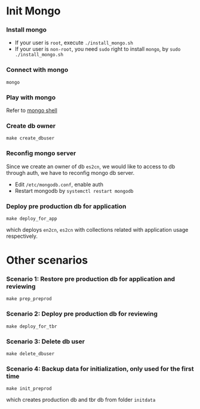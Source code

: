 # Init Mongo

### Install mongo

* If your user is `root`, execute `./install_mongo.sh`
* If your user is `non-root`, you need `sudo` right to install `mongo`, by `sudo ./install_mongo.sh`

### Connect with mongo
```
mongo
```

### Play with mongo
Refer to [mongo shell](https://docs.mongodb.com/manual/mongo/)

### Create db owner 
```
make create_dbuser
```

### Reconfig mongo server

Since we create an owner of db `es2cn`, we would like to access to db through auth, we have to reconfig mongo db server.

* Edit `/etc/mongodb.conf`, enable auth
* Restart mongodb by `systemctl restart mongodb`


### Deploy pre production db for application
```
make deploy_for_app
```
which deploys `en2cn`, `es2cn` with collections related with application usage respectively.


# Other scenarios

### Scenario 1: Restore pre production db for application and reviewing 
```
make prep_preprod
```

### Scenario 2: Deploy pre production db for reviewing
```
make deploy_for_tbr
```

### Scenario 3: Delete db user
```
make delete_dbuser
```

### Scenario 4: Backup data for initialization, only used for the first time
```
make init_preprod
```
which creates production db and tbr db from folder `initdata`


